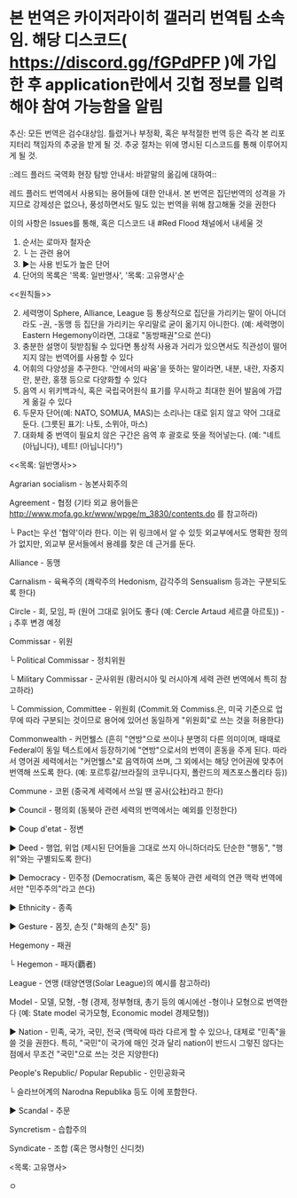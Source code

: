 # 본 번역은 카이저라이히 갤러리 번역팀 소속임. 해당 디스코드( https://discord.gg/fGPdPFP )에 가입한 후 application란에서 깃헙 정보를 입력해야 참여 가능함을 알림 #

추신: 모든 번역은 검수대상임. 틀렸거나 부정확, 혹은 부적절한 번역 등은 즉각 본 리포지터리 책임자의 추궁을 받게 될 것. 추궁 절차는 위에 명시된 디스코드를 통해 이루어지게 될 것.


::레드 플러드 국역화 현장 탐방 안내서: 바깥말의 옮김에 대하여::

레드 플러드 번역에서 사용되는 용어들에 대한 안내서. 본 번역은 집단번역의 성격을 가지므로 강제성은 없으나, 풍성하면서도 밀도 있는 번역을 위해 참고해둘 것을 권한다


이의 사항은 Issues를 통해, 혹은 디스코드 내 #Red Flood 채널에서 내세울 것


1. 순서는 로마자 철자순
1. └ 는 관련 용어
1. ▶는 사용 빈도가 높은 단어
1. 단어의 목록은 '목록: 일반명사', '목록: 고유명사'순



<<원칙들>>



2. 세력명이 Sphere, Alliance, League 등 통상적으로 집단을 가리키는 말이 아니더라도 -권, -동맹 등 집단을 가리키는 우리말로 굳이 옮기지 아니한다. (예: 세력명이 Eastern Hegemony이라면, 그대로 "동방패권"으로 쓴다)
2. 충분한 설명이 뒷받침될 수 있다면 통상적 사용과 거리가 있으면서도 직관성이 떨어지지 않는 번역어를 사용할 수 있다
2. 어휘의 다양성을 추구한다. '안에서의 싸움'을 뜻하는 말이라면, 내분, 내란, 자중지란, 분란, 홍쟁 등으로 다양화할 수 있다
2. 음역 시 위키백과식, 혹은 국립국어원식 표기를 무시하고 최대한 원어 발음에 가깝게 옮길 수 있다
2. 두문자 단어(예: NATO, SOMUA, MAS)는 소리나는 대로 읽지 않고 약어 그대로 둔다. (그릇된 표기: 나토, 소뮈아, 마스)
2. 대화체 중 번역이 필요치 않은 구간은 음역 후 괄호로 뜻을 적어넣는다. (예: "녜트 (아닙니다), 녜트! (아닙니다!)")



<<목록: 일반명사>>

Agrarian socialism - 농본사회주의

Agreement - 협정 (기타 외교 용어들은 http://www.mofa.go.kr/www/wpge/m_3830/contents.do 를 참고하라)

└ Pact는 우선 '협약'이라 한다. 이는 위 링크에서 알 수 있듯 외교부에서도 명확한 정의가 없지만, 외교부 문서들에서 용례를 찾은 데 근거를 둔다.

Alliance - 동맹

Carnalism - 육욕주의 (쾌락주의 Hedonism, 감각주의 Sensualism 등과는 구분되도록 한다)

Circle - 회, 모임, 파 (원어 그대로 읽어도 좋다 (예: Cercle Artaud 세르클 아르토)) - ¡ 추후 변경 예정

Commissar - 위원

└ Political Commissar - 정치위원

└ Military Commissar - 군사위원 (황러시아 및 러시아계 세력 관련 번역에서 특히 참고하라)

└ Commission, Committee - 위원회 (Commit.와 Commiss.은, 미국 기준으로 업무에 따라 구분되는 것이므로 용어에 있어선 동일하게 "위원회"로 쓰는 것을 허용한다)

Commonwealth - 커먼웰스 (흔히 "연방"으로 쓰이나 분명히 다른 의미이며, 때때로 Federal이 동일 텍스트에서 등장하기에 "연방"으로서의 번역이 혼동을 주게 된다. 따라서 영어권 세력에서는 "커먼웰스"로 음역하여 쓰며, 그 외에서는 해당 언어권에 맞추어 번역해 쓰도록 한다. (예: 포르투갈/브라질의 코무니다지, 폴란드의 제츠포스폴리타 등))

Commune - 코뮌 (중국계 세력에서 쓰일 땐 공사(公社)라고 한다)

▶ Council - 평의회 (동북아 관련 세력의 번역에서는 예외를 인정한다)

▶ Coup d'etat - 정변

▶ Deed - 행업, 위업 (제시된 단어들을 그대로 쓰지 아니하더라도 단순한 "행동", "행위"와는 구별되도록 한다)

▶ Democracy - 민주정 (Democratism, 혹은 동북아 관련 세력의 연관 맥락 번역에서만 "민주주의"라고 쓴다)

▶ Ethnicity - 종족

▶ Gesture - 몸짓, 손짓 ("화해의 손짓" 등)

Hegemony - 패권

└ Hegemon - 패자(覇者)

League - 연맹 (태양연맹(Solar League)의 예시를 참고하라)

Model - 모델, 모형, -형 (경제, 정부형태, 총기 등의 예시에선 -형이나 모형으로 번역한다 (예: State model 국가모형, Economic model 경제모형))

▶ Nation - 민족, 국가, 국민, 전국 (맥락에 따라 다르게 할 수 있으나, 대체로 "민족"을 쓸 것을 권한다. 특히, "국민"이 국가에 매인 것과 달리 nation이 반드시 그렇진 않다는 점에서 무조건 "국민"으로 쓰는 것은 지양한다)

People's Republic/ Popular Republic - 인민공화국

└ 슬라브어계의 Narodna Republika 등도 이에 포함한다.

▶ Scandal - 추문

Syncretism - 습합주의

Syndicate - 조합 (혹은 명사형인 신디컷)


<목록: 고유명사>

ㅇ
